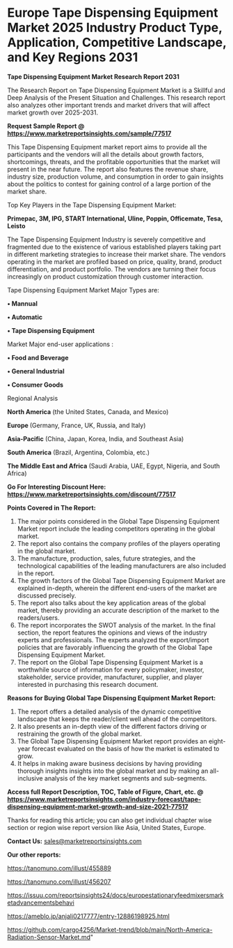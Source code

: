  # Europe Tape Dispensing Equipment Market 2025 Industry Product Type, Application, Competitive Landscape, and Key Regions 2031

<strong>Tape Dispensing Equipment Market Research Report 2031</strong>

The Research Report on Tape Dispensing Equipment Market is a Skillful and Deep Analysis of the Present Situation and Challenges. This research report also analyzes other important trends and market drivers that will affect market growth over 2025-2031.

<strong>Request Sample Report @ <a href=https://www.marketreportsinsights.com/sample/77517>https://www.marketreportsinsights.com/sample/77517</a></strong>

This Tape Dispensing Equipment market report aims to provide all the participants and the vendors will all the details about growth factors, shortcomings, threats, and the profitable opportunities that the market will present in the near future. The report also features the revenue share, industry size, production volume, and consumption in order to gain insights about the politics to contest for gaining control of a large portion of the market share.

Top Key Players in the Tape Dispensing Equipment Market:

<strong>Primepac, 3M, IPG, START International, Uline, Poppin, Officemate, Tesa, Leisto</strong>

The Tape Dispensing Equipment Industry is severely competitive and fragmented due to the existence of various established players taking part in different marketing strategies to increase their market share. The vendors operating in the market are profiled based on price, quality, brand, product differentiation, and product portfolio. The vendors are turning their focus increasingly on product customization through customer interaction.

Tape Dispensing Equipment Market Major Types are:

<strong>• Mannual

• Automatic

• Tape Dispensing Equipment</strong>

Market Major end-user applications :

<strong>• Food and Beverage

• General Industrial

• Consumer Goods</strong>

Regional Analysis

</u><strong><b>North America</b></strong> (the United States, Canada, and Mexico)

<strong><b>Europe </b></strong>(Germany, France, UK, Russia, and Italy)

<strong><b>Asia-Pacific</b></strong> (China, Japan, Korea, India, and Southeast Asia)

<strong><b>South America</b></strong> (Brazil, Argentina, Colombia, etc.)

<strong><b>The Middle East and Africa</b></strong> (Saudi Arabia, UAE, Egypt, Nigeria, and South Africa)

<strong>Go For Interesting Discount Here: <a href=https://www.marketreportsinsights.com/discount/77517>https://www.marketreportsinsights.com/discount/77517</a></strong>

<strong>Points Covered in The Report:</strong>
<ol>
  <li>The major points considered in the Global Tape Dispensing Equipment Market report include the leading competitors operating in the global market.</li>
  <li>The report also contains the company profiles of the players operating in the global market.</li>
  <li>The manufacture, production, sales, future strategies, and the technological capabilities of the leading manufacturers are also included in the report.</li>
  <li>The growth factors of the Global Tape Dispensing Equipment Market are explained in-depth, wherein the different end-users of the market are discussed precisely.</li>
  <li>The report also talks about the key application areas of the global market, thereby providing an accurate description of the market to the readers/users.</li>
  <li>The report incorporates the SWOT analysis of the market. In the final section, the report features the opinions and views of the industry experts and professionals. The experts analyzed the export/import policies that are favorably influencing the growth of the Global Tape Dispensing Equipment Market.</li>
  <li>The report on the Global Tape Dispensing Equipment Market is a worthwhile source of information for every policymaker, investor, stakeholder, service provider, manufacturer, supplier, and player interested in purchasing this research document.</li>
</ol>
<strong>Reasons for Buying Global Tape Dispensing Equipment Market Report:</strong>

<ol>
  <li>The report offers a detailed analysis of the dynamic competitive landscape that keeps the reader/client well ahead of the competitors.</li>
  <li>It also presents an in-depth view of the different factors driving or restraining the growth of the global market.</li>
  <li>The Global Tape Dispensing Equipment Market report provides an eight-year forecast evaluated on the basis of how the market is estimated to grow.</li>
  <li>It helps in making aware business decisions by having providing thorough insights insights into the global market and by making an all-inclusive analysis of the key market segments and sub-segments.</li>
</ol>
<strong>Access full Report Description, TOC, Table of Figure, Chart, etc. @ <a href=https://www.marketreportsinsights.com/industry-forecast/tape-dispensing-equipment-market-growth-and-size-2021-77517>https://www.marketreportsinsights.com/industry-forecast/tape-dispensing-equipment-market-growth-and-size-2021-77517</a></strong>


Thanks for reading this article; you can also get individual chapter wise section or region wise report version like Asia, United States, Europe.

<strong>Contact Us:</strong>
sales@marketreportsinsights.com

<strong>Our other reports:</strong>

<a href=https://tanomuno.com/illust/455889>https://tanomuno.com/illust/455889</a>

<a href=https://tanomuno.com/illust/456207>https://tanomuno.com/illust/456207</a>

<a href=https://issuu.com/reportsinsights24/docs/europestationaryfeedmixersmarketadvancementsbehavi>https://issuu.com/reportsinsights24/docs/europestationaryfeedmixersmarketadvancementsbehavi</a>

<a href=https://ameblo.jp/anjali0217777/entry-12886198925.html>https://ameblo.jp/anjali0217777/entry-12886198925.html</a>

<a href=https://github.com/cargo4256/Market-trend/blob/main/North-America-Radiation-Sensor-Market.md>https://github.com/cargo4256/Market-trend/blob/main/North-America-Radiation-Sensor-Market.md</a>"
